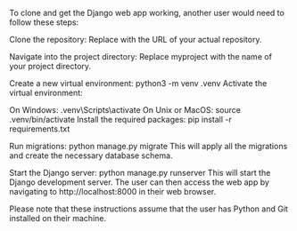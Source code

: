 To clone and get the Django web app working, another user would need to follow these steps:

Clone the repository:
Replace <your-repo-url> with the URL of your actual repository.

Navigate into the project directory:
Replace myproject with the name of your project directory.

Create a new virtual environment:
python3 -m venv .venv
Activate the virtual environment:

On Windows:
.venv\Scripts\activate
On Unix or MacOS:
source .venv/bin/activate
Install the required packages:
pip install -r requirements.txt

Run migrations:
python manage.py migrate
This will apply all the migrations and create the necessary database schema.

Start the Django server:
python manage.py runserver
This will start the Django development server. The user can then access the web app by navigating to http://localhost:8000 in their web browser.

Please note that these instructions assume that the user has Python and Git installed on their machine.